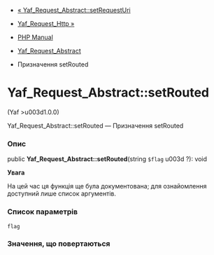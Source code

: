 - [«
Yaf_Request_Abstract::setRequestUri](yaf-request-abstract.setrequesturi.md)
- [Yaf_Request_Http »](class.yaf-request-http.md)

- [PHP Manual](index.md)
- [Yaf_Request_Abstract](class.yaf-request-abstract.md)
- Призначення setRouted

# Yaf_Request_Abstract::setRouted

(Yaf \>u003d1.0.0)

Yaf_Request_Abstract::setRouted — Призначення setRouted

### Опис

public **Yaf_Request_Abstract::setRouted**(string `$flag` u003d ?): void

**Увага**

На цей час ця функція ще була документована; для
ознайомлення доступний лише список аргументів.

### Список параметрів

`flag`

### Значення, що повертаються
